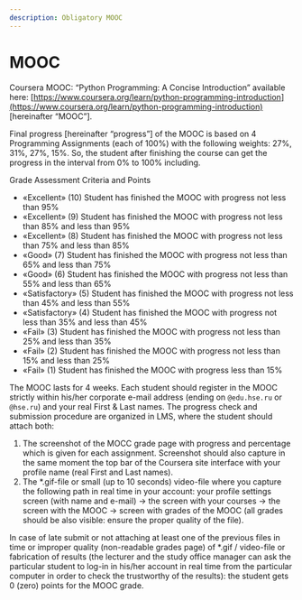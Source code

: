```yaml
---
description: Obligatory MOOC
---
```


# MOOC

Coursera MOOC: “Python Programming: A Concise Introduction” available here: [https://www.coursera.org/learn/python-programming-introduction](https://www.coursera.org/learn/python-programming-introduction) \[hereinafter “MOOC”\]. 

Final progress \[hereinafter “progress”\] of the MOOC is based on 4 Programming Assignments \(each of 100%\) with the following weights: 27%, 31%, 27%, 15%. So, the student after finishing the course can get the progress in the interval from 0% to 100% including. 

Grade Assessment Criteria and Points 

* «Excellent» \(10\) Student has finished the MOOC with progress not less than 95% 
* «Excellent» \(9\) Student has finished the MOOC with progress not less than 85% and less than 95% 
* «Excellent» \(8\) Student has finished the MOOC with progress not less than 75% and less than 85% 
* «Good» \(7\) Student has finished the MOOC with progress not less than 65% and less than 75% 
* «Good» \(6\) Student has finished the MOOC with progress not less than 55% and less than 65% 
* «Satisfactory» \(5\) Student has finished the MOOC with progress not less than 45% and less than 55% 
* «Satisfactory» \(4\) Student has finished the MOOC with progress not less than 35% and less than 45% 
* «Fail» \(3\) Student has finished the MOOC with progress not less than 25% and less than 35% 
* «Fail» \(2\) Student has finished the MOOC with progress not less than 15% and less than 25% 
* «Fail» \(1\) Student has finished the MOOC with progress less than 15%

The MOOC lasts for 4 weeks. Each student should register in the MOOC strictly within his/her corporate e-mail address \(ending on `@edu.hse.ru` or `@hse.ru`\) and your real First & Last names. The progress check and submission procedure are organized in LMS, where the student should attach both: 

1. The screenshot of the MOCC grade page with progress and percentage which is given for each assignment. Screenshot should also capture in the same moment the top bar of the Coursera site interface with your profile name \(real First and Last names\). 
2. The \*.gif-file or small \(up to 10 seconds\) video-file where you capture the following path in real time in your account: your profile settings screen \(with name and e-mail\) -&gt; the screen with your courses -&gt; the screen with the MOOC -&gt; screen with grades of the MOOC \(all grades should be also visible: ensure the proper quality of the file\). 

In case of late submit or not attaching at least one of the previous files in time or improper quality \(non-readable grades page\) of \*.gif / video-file or fabrication of results \(the lecturer and the study office manager can ask the particular student to log-in in his/her account in real time from the particular computer in order to check the trustworthy of the results\): the student gets 0 \(zero\) points for the MOOC grade.

